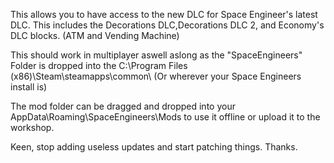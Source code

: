 
This allows you to have access to the new DLC for Space Engineer's latest DLC. This includes the Decorations DLC,Decorations DLC 2, and Economy's DLC blocks. (ATM and Vending Machine)

This should work in multiplayer aswell aslong as the "SpaceEngineers" Folder is dropped into the C:\Program Files (x86)\Steam\steamapps\common\ (Or wherever your Space Engineers install is)


The mod folder can be dragged and dropped into your AppData\Roaming\SpaceEngineers\Mods to use it offline or upload it to the workshop.


Keen, stop adding useless updates and start patching things. Thanks.
